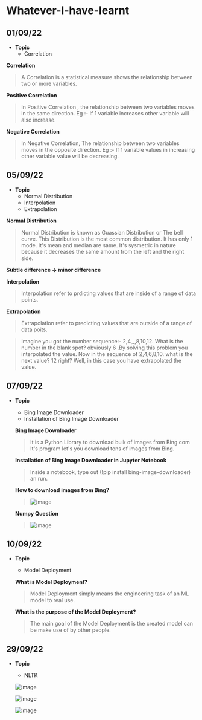 # Whatever-I-have-learnt
## 01/09/22
- **Topic**
  * Correlation

**Correlation**
> A Correlation is a statistical measure shows the relationship between two or more variables.

**Positive Correlation**
> In Positive Correlation , the relationship between two variables moves in the same direction.
> Eg :- If 1 variable increases other variable will also increase.

**Negative Correlation**
> In Negative Correlation, The relationship between two variables moves in the opposite direction.
> Eg :- If 1 variable values in increasing other variable value will be decreasing.


## 05/09/22
- **Topic**
  * Normal Distribution
  * Interpolation
  * Extrapolation
  
**Normal Distribution**
> Normal Distribution is known as Guassian Distribution or The bell curve. This Distribution is the most common distribution.
> It has only 1 mode.
> It's mean and median are same.
> It's sysmetric in nature because it decreases the same amount from the left and the right side.

**Subtle difference -> minor difference**

**Interpolation**
> Interpolation refer to prdicting values that are inside of a range of data points.

**Extrapolation**
> Extrapolation refer to predicting values that are outside of a range of  data poits.

> Imagine you got the number sequence:- 2,4,_,8,10,12. What is the number in the blank spot? obviously 6 .By solving this problem you interpolated the value. Now in the sequence of 2,4,6,8,10. what is the next value? 12 right? Well, in this case you have extrapolated the value.

## 07/09/22
- **Topic**
  * Bing Image Downloader
  * Installation of Bing Image Downloader 
  
  **Bing Image Downloader**
  >  It is a Python Library to download bulk of images from Bing.com
  > It's program let's you download tons of images from Bing.
  
  **Installation of Bing Image Downloader in Jupyter Notebook**
  > Inside a notebook, type out (!pip install bing-image-downloader) an run.
  
  **How to download images from Bing?**
  > ![image](https://user-images.githubusercontent.com/75212387/188767034-eb0d9923-d031-4463-a9b1-c1359bcb7564.png)
  
  **Numpy Question**
  > ![image](https://user-images.githubusercontent.com/75212387/188799530-68e1dc9e-eecc-4886-9f9a-811cc92ccab3.png)

## 10/09/22
- **Topic**
  * Model Deployment
  
  **What is Model Deployment?**
  > Model Deployment simply means the engineering task of an ML model to real use.
  
  **What is the purpose of the Model Deployment?**
  > The main goal of the Model Deployment is the created model can be make use of by other people.
  

## 29/09/22
- **Topic**
  * NLTK

  ![image](https://user-images.githubusercontent.com/75212387/192944958-6ca39bf4-3639-4eef-a168-6c61ca289233.png)
  
  ![image](https://user-images.githubusercontent.com/75212387/192945064-988dbd85-d08e-4677-bc2f-4e11843bb644.png)

  ![image](https://user-images.githubusercontent.com/75212387/192944655-677e7abd-ea77-4080-97e8-91cc9cba2e13.png)

